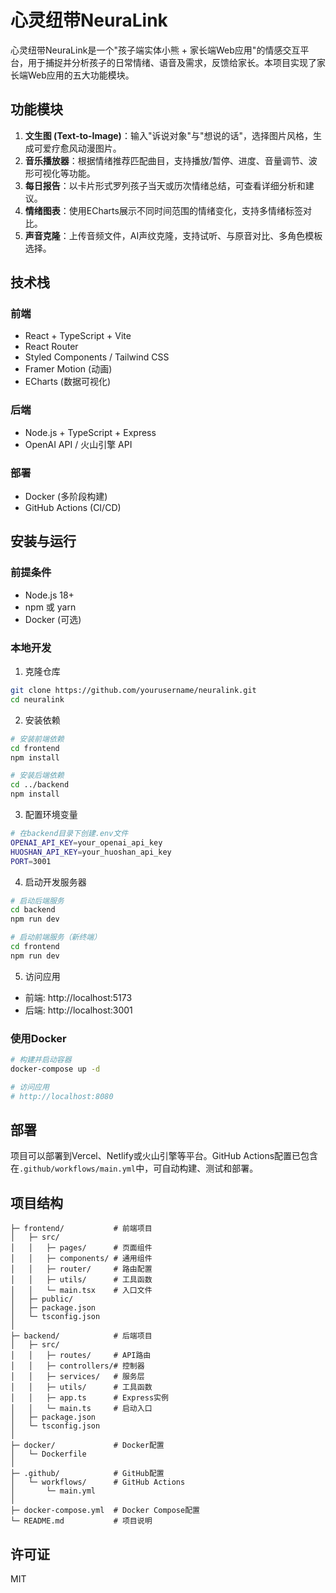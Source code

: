 # 心灵纽带NeuraLink

心灵纽带NeuraLink是一个"孩子端实体小熊 + 家长端Web应用"的情感交互平台，用于捕捉并分析孩子的日常情绪、语音及需求，反馈给家长。本项目实现了家长端Web应用的五大功能模块。

## 功能模块

1. **文生图 (Text-to-Image)**：输入"诉说对象"与"想说的话"，选择图片风格，生成可爱疗愈风动漫图片。
2. **音乐播放器**：根据情绪推荐匹配曲目，支持播放/暂停、进度、音量调节、波形可视化等功能。
3. **每日报告**：以卡片形式罗列孩子当天或历次情绪总结，可查看详细分析和建议。
4. **情绪图表**：使用ECharts展示不同时间范围的情绪变化，支持多情绪标签对比。
5. **声音克隆**：上传音频文件，AI声纹克隆，支持试听、与原音对比、多角色模板选择。

## 技术栈

### 前端
- React + TypeScript + Vite
- React Router
- Styled Components / Tailwind CSS
- Framer Motion (动画)
- ECharts (数据可视化)

### 后端
- Node.js + TypeScript + Express
- OpenAI API / 火山引擎 API

### 部署
- Docker (多阶段构建)
- GitHub Actions (CI/CD)

## 安装与运行

### 前提条件
- Node.js 18+
- npm 或 yarn
- Docker (可选)

### 本地开发

1. 克隆仓库
```bash
git clone https://github.com/yourusername/neuralink.git
cd neuralink
```

2. 安装依赖
```bash
# 安装前端依赖
cd frontend
npm install

# 安装后端依赖
cd ../backend
npm install
```

3. 配置环境变量
```bash
# 在backend目录下创建.env文件
OPENAI_API_KEY=your_openai_api_key
HUOSHAN_API_KEY=your_huoshan_api_key
PORT=3001
```

4. 启动开发服务器
```bash
# 启动后端服务
cd backend
npm run dev

# 启动前端服务（新终端）
cd frontend
npm run dev
```

5. 访问应用
- 前端: http://localhost:5173
- 后端: http://localhost:3001

### 使用Docker

```bash
# 构建并启动容器
docker-compose up -d

# 访问应用
# http://localhost:8080
```

## 部署

项目可以部署到Vercel、Netlify或火山引擎等平台。GitHub Actions配置已包含在`.github/workflows/main.yml`中，可自动构建、测试和部署。

## 项目结构

```
├─ frontend/           # 前端项目
│   ├─ src/
│   │   ├─ pages/      # 页面组件
│   │   ├─ components/ # 通用组件
│   │   ├─ router/     # 路由配置
│   │   ├─ utils/      # 工具函数
│   │   └─ main.tsx    # 入口文件
│   ├─ public/
│   ├─ package.json
│   └─ tsconfig.json
│
├─ backend/            # 后端项目
│   ├─ src/
│   │   ├─ routes/     # API路由
│   │   ├─ controllers/# 控制器
│   │   ├─ services/   # 服务层
│   │   ├─ utils/      # 工具函数
│   │   ├─ app.ts      # Express实例
│   │   └─ main.ts     # 启动入口
│   ├─ package.json
│   └─ tsconfig.json
│
├─ docker/             # Docker配置
│   └─ Dockerfile
│
├─ .github/            # GitHub配置
│   └─ workflows/      # GitHub Actions
│       └─ main.yml
│
├─ docker-compose.yml  # Docker Compose配置
└─ README.md           # 项目说明
```

## 许可证

MIT